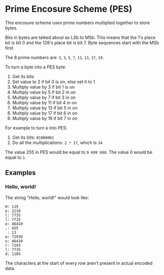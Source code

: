 # Prime Encosure Scheme (PES)

This encosure scheme uses prime numbers multiplied together to store bytes.

Bits in bytes are talked about as LSb to MSb.
This means that the 1's place bit is bit 0 and the 128's place bit is bit 7.
Byte sequences start with the MSb first.

The 8 prime numbers are: `2`, `3`, `5`, `7`, `11`, `13`, `17`, `19`.

To turn a byte into a PES byte:
1. Get its bits
2. Set value to 2 if bit 0 is on, else set it to 1
3. Multiply value by 3 if bit 1 is on
4. Multiply value by 5 if bit 2 in on
5. Multiply value by 7 if bit 3 in on
6. Multiply value by 11 if bit 4 in on
7. Multiply value by 13 if bit 5 in on
8. Multiply value by 17 if bit 6 in on
9. Multiply value by 19 if bit 7 in on

For example to turn `A` into PES:
1. Get its bits: `01000001`
2. Do all the multiplications: `2 * 17`, which is `34`

The value 255 in PES would be equal to `9 699 690`.
The value 0 would be equal to `1`.

## Examples

### Hello, world!

The string "Hello, world!" would look like:
```
H: 119
e: 2210
l: 7735
l: 7735
o: 46410
,: 455
 : 13
w: 72930
o: 46410
r: 7293
l: 7735
d: 1105
```

The characters at the start of every row aren't present in actual encoded data.
